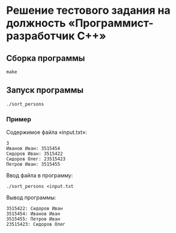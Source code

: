 # Решение тестового задания на должность &laquo;Программист-разработчик C++&raquo;

## Сборка программы

```
make
```

## Запуск программы

```
./sort_persons
```

### Пример

Содержимое файла &laquo;input.txt&raquo;:

```
3
Иванов Иван: 3515454
Сидоров Иван: 3515422
Сидоров Олег: 23515423
Петров Иван: 3515455
```

Ввод файла в программу:

```
./sort_persons <input.txt
```

Вывод программы:

```
3515422: Сидоров Иван
3515454: Иванов Иван
3515455: Петров Иван
23515423: Сидоров Олег
```